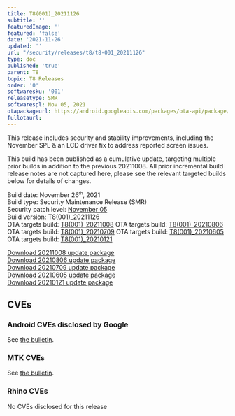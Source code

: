 ```yaml
---
title: T8(001)_20211126
subtitle: ''
featuredImage: ''
featured: 'false'
date: '2021-11-26'
updated: ''
url: "/security/releases/t8/t8-001_20211126"
type: doc
published: 'true'
parent: T8
topic: T8 Releases
order: '0'
softwaresku: '001'
releasetype: SMR
softwarespl: Nov 05, 2021
otapackageurl: https://android.googleapis.com/packages/ota-api/package/44cbd613c6b727b4ca56da91f5ad1959b4ba1511.zip
fullotaurl:
---
```


This release includes security and stability improvements, including the November SPL & an LCD driver fix to address reported screen issues.

This build has been published as a cumulative update, targeting multiple prior builds in addition to the previous 20211008. All prior incremental build release notes are not captured here, please see the relevant targeted builds below for details of changes.

Build date: November 26<sup><small>th</small></sup>, 2021  
Build type: Security Maintenance Release (SMR)  
Security patch level: [November 05](https://source.android.com/security/bulletin/2021-11-01)  
Build version: T8(001)_20211126  
OTA targets build: [T8(001)_20211008](/security/releases/t8/t8-001_20211008)
OTA targets build: [T8(001)_20210806](/security/releases/t8/t8-001_20210806)
OTA targets build: [T8(001)_20210709](/security/releases/t8/t8-001_20210709)
OTA targets build: [T8(001)_20210605](/security/releases/t8/t8-001_20210605)
OTA targets build: [T8(001)_20210121](/security/releases/t8/t8-001_20210121)


<i class="far fa-cloud-download-alt"></i> [Download 20211008 update package](https://android.googleapis.com/packages/ota-api/package/44cbd613c6b727b4ca56da91f5ad1959b4ba1511.zip)  
<i class="far fa-cloud-download-alt"></i> [Download 20210806 update package](https://android.googleapis.com/packages/ota-api/package/a083455191688a5ec3336eef4f808300a1391260.zip)  
<i class="far fa-cloud-download-alt"></i> [Download 20210709 update package](https://android.googleapis.com/packages/ota-api/package/4a6bfa1906370952396a8dba862899a454bf6663.zip)  
<i class="far fa-cloud-download-alt"></i> [Download 20210605 update package](https://android.googleapis.com/packages/ota-api/package/5193f48f488122b2df4f1d4b008ce45ccb81882f.zip)  
<i class="far fa-cloud-download-alt"></i> [Download 20210121 update package](https://android.googleapis.com/packages/ota-api/package/1bef8c6caa80f6f1ff184c888a1853088bf94fc7.zip)

## CVEs
### Android CVEs disclosed by Google

See [the bulletin](https://source.android.com/security/bulletin/2021-11-01).

### MTK CVEs

See [the bulletin](https://source.android.com/security/bulletin/2021-11-01).

### Rhino CVEs
No CVEs disclosed for this release
